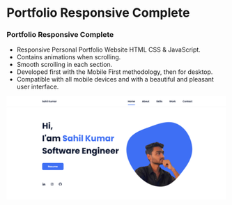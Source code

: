 # Portfolio Responsive Complete
### Portfolio Responsive Complete

- Responsive Personal Portfolio Website HTML CSS & JavaScript.
- Contains animations when scrolling.
- Smooth scrolling in each section.
- Developed first with the Mobile First methodology, then for desktop.
- Compatible with all mobile devices and with a beautiful and pleasant user interface.
<img src ="https://github.com/Sahil49000/portfolio-sahil/blob/main/assets/image.png?raw=true">

